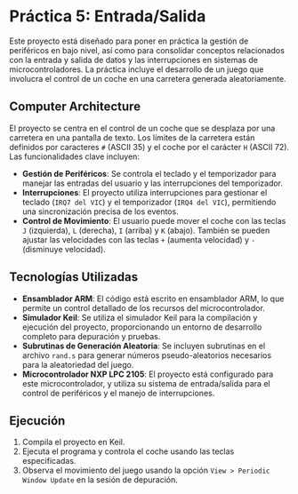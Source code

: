 # Práctica 5: Entrada/Salida

Este proyecto está diseñado para poner en práctica la gestión de periféricos en bajo nivel, así como para consolidar conceptos relacionados con la entrada y salida de datos y las interrupciones en sistemas de microcontroladores. La práctica incluye el desarrollo de un juego que involucra el control de un coche en una carretera generada aleatoriamente.

## Computer Architecture

El proyecto se centra en el control de un coche que se desplaza por una carretera en una pantalla de texto. Los límites de la carretera están definidos por caracteres `#` (ASCII 35) y el coche por el carácter `H` (ASCII 72). Las funcionalidades clave incluyen:

- **Gestión de Periféricos**: Se controla el teclado y el temporizador para manejar las entradas del usuario y las interrupciones del temporizador.
- **Interrupciones**: El proyecto utiliza interrupciones para gestionar el teclado (`IRQ7 del VIC`) y el temporizador (`IRQ4 del VIC`), permitiendo una sincronización precisa de los eventos.
- **Control de Movimiento**: El usuario puede mover el coche con las teclas `J` (izquierda), `L` (derecha), `I` (arriba) y `K` (abajo). También se pueden ajustar las velocidades con las teclas `+` (aumenta velocidad) y `-` (disminuye velocidad).

## Tecnologías Utilizadas

- **Ensamblador ARM**: El código está escrito en ensamblador ARM, lo que permite un control detallado de los recursos del microcontrolador.
- **Simulador Keil**: Se utiliza el simulador Keil para la compilación y ejecución del proyecto, proporcionando un entorno de desarrollo completo para depuración y pruebas.
- **Subrutinas de Generación Aleatoria**: Se incluyen subrutinas en el archivo `rand.s` para generar números pseudo-aleatorios necesarios para la aleatoriedad del juego.
- **Microcontrolador NXP LPC 2105**: El proyecto está configurado para este microcontrolador, y utiliza su sistema de entrada/salida para el control de periféricos y el manejo de interrupciones.

## Ejecución

1. Compila el proyecto en Keil.
2. Ejecuta el programa y controla el coche usando las teclas especificadas.
3. Observa el movimiento del juego usando la opción `View > Periodic Window Update` en la sesión de depuración.


